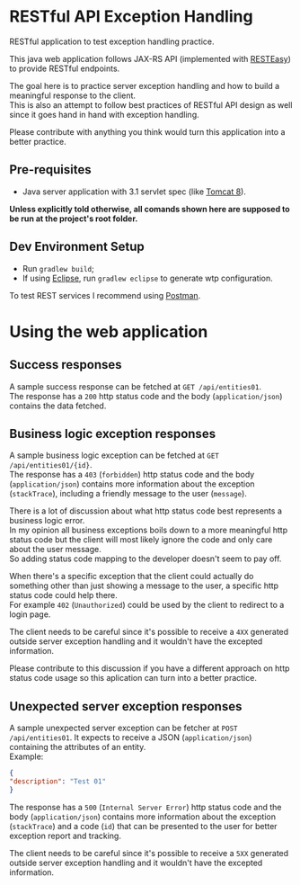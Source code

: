 # RESTful API Exception Handling

RESTful application to test exception handling practice.

This java web application follows JAX-RS API (implemented with [RESTEasy](http://resteasy.jboss.org/)) to provide RESTful endpoints.

The goal here is to practice server exception handling and how to build a meaningful response to the client.  
This is also an attempt to follow best practices of RESTful API design as well since it goes hand in hand with exception handling.

Please contribute with anything you think would turn this application into a better practice.

## Pre-requisites

* Java server application with 3.1 servlet spec (like [Tomcat 8](http://tomcat.apache.org/)).

**Unless explicitly told otherwise, all comands shown here are supposed to be run at the project's root folder.**

## Dev Environment Setup

* Run `gradlew build`;
* If using [Eclipse](https://eclipse.org/), run `gradlew eclipse` to generate wtp configuration.

To test REST services I recommend using [Postman](https://www.getpostman.com/).

# Using the web application

## Success responses

A sample success response can be fetched at `GET /api/entities01`.  
The response has a `200` http status code and the body (`application/json`) contains the data fetched.

## Business logic exception responses

A sample business logic exception can be fetched at `GET /api/entities01/{id}`.  
The response has a `403` (`forbidden`) http status code and the body (`application/json`) contains more information about the exception (`stackTrace`), including a friendly message to the user (`message`).

There is a lot of discussion about what http status code best represents a business logic error.  
In my opinion all business exceptions boils down to a more meaningful http status code but the client will most likely ignore the code and only care about the user message.  
So adding status code mapping to the developer doesn't seem to pay off.

When there's a specific exception that the client could actually do something other than just showing a message to the user, a specific http status code could help there.  
For example `402` (`Unauthorized`) could be used by the client to redirect to a login page.

The client needs to be careful since it's possible to receive a `4XX` generated outside server exception handling and it wouldn't have the excepted information.

Please contribute to this discussion if you have a different approach on http status code usage so this aplication can turn into a better practice.

## Unexpected server exception responses

A sample unexpected server exception can be fetcher at `POST /api/entities01`. It expects to receive a JSON (`application/json`) containing the attributes of an entity.  
Example:  
```json
{
"description": "Test 01"
}
```

The response has a `500` (`Internal Server Error`) http status code and the body (`application/json`) contains more information about the exception (`stackTrace`) and a code (`id`) that can be presented to the user for better exception report and tracking.

The client needs to be careful since it's possible to receive a `5XX` generated outside server exception handling and it wouldn't have the excepted information.
